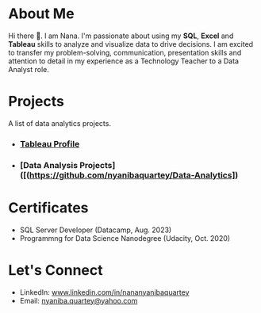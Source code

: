# About Me
Hi there 👋. I am Nana. I'm passionate about using my **SQL**, **Excel** and **Tableau** skills to analyze and visualize data to drive decisions. I am excited to transfer my problem-solving, communication, presentation skills and attention to detail in my experience as a Technology Teacher to a 
Data Analyst role. 


# Projects
A list of data analytics projects.

- ### [Tableau Profile](https://public.tableau.com/app/profile/nana.nyaniba.quartey/vizzes)
- ### [Data Analysis Projects]([(https://github.com/nyanibaquartey/Data-Analytics])


# Certificates
- SQL Server Developer (Datacamp, Aug. 2023) 
- Programmng for Data Science Nanodegree (Udacity, Oct. 2020)


# Let's Connect
- LinkedIn: www.linkedin.com/in/nananyanibaquartey
- Email: nyaniba.quartey@yahoo.com


